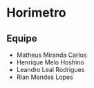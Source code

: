 # Horimetro

## Equipe

* Matheus Miranda Carlos
* Henrique Melo Hoshino
* Leandro Leal Rodrigues
* Rian Mendes Lopes
